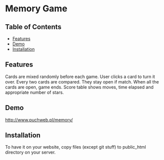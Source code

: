 # Memory Game

## Table of Contents

* [Features](#Features)
* [Demo](#Demo)
* [Installation](#Installation)

## Features
Cards are mixed randomly before each game.
User clicks a card to turn it over.
Every two cards are compared. They stay open if match. When all the cards are open, game ends.
Score table shows moves, time elapsed and appropriate number of stars.


## Demo

http://www.puchweb.pl/memory/

## Installation

To have it on your website, copy files (except git stuff) to public_html directory on your server.
